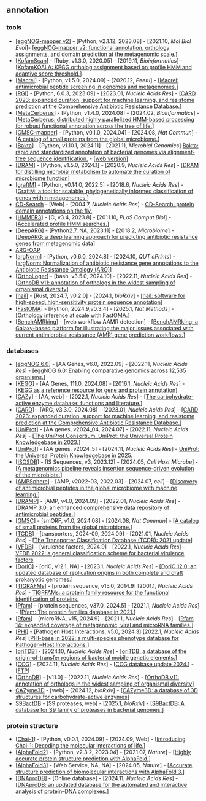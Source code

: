 ## annotation

### tools
- [[eggNOG-mapper v2](https://github.com/eggnogdb/eggnog-mapper)] - [Python, v2.1.12, 2023.08] - [2021.10, _Mol Biol Evol_]- [[eggNOG-mapper v2: functional annotation, orthology assignments, and domain prediction at the metagenomic scale.](https://doi.org/10.1093/molbev/msab293)]
- [[KofamScan](https://www.genome.jp/ftp/tools/kofam_scan/)] - [Ruby, v1.3.0, 2020.05] - [2019.11, _Bioinformatics_] - [[KofamKOALA: KEGG ortholog assignment based on profile HMM and adaptive score threshold.](https://doi.org/10.1093/bioinformatics/btz859)]
- [[Macrel](https://github.com/BigDataBiology/macrel)] - [Python, v1.5.0, 2024.09] - [2020.12, _PeerJ_] - [[Macrel: antimicrobial peptide screening in genomes and metagenomes.](https://doi.org/10.7717/peerj.10555)]
- [[RGI](https://github.com/arpcard/rgi)] - [Python, 6.0.3, 2023.09] - [2023.01, _Nucleic Acids Res_] - [[CARD 2023: expanded curation, support for machine learning, and resistome prediction at the Comprehensive Antibiotic Resistance Database.](https://doi.org/10.1093/nar/gkac920)]
- [[MetaCerberus](https://github.com/raw-lab/metacerberus)] - [Python, v1.4.0, 2024.08] - [2024.02, _Bioinformatics_] - [[MetaCerberus: distributed highly parallelized HMM-based processing for robust functional annotation across the tree of life.](https://doi.org/10.1093/bioinformatics/btae119)]
- [[GMSC-mapper](https://github.com/BigDataBiology/GMSC-mapper)] - [Python, v0.1.0, 2024.04] - [2024.08, _Nat Commun_] - [[A catalog of small proteins from the global microbiome.](https://doi.org/10.1038/s41467-024-51894-6)]
- [[Bakta](https://github.com/oschwengers/bakta)] - [Python, v1.10.1, 2024.11] - [2021.11, _Microbial Genomics_] [Bakta: rapid and standardized annotation of bacterial genomes via alignment-free sequence identification.](https://doi.org/10.1099/mgen.0.000685) - [[web version](https://bakta.computational.bio)]
- [[DRAM](https://github.com/WrightonLabCSU/DRAM)] - [Python, v1.5.0, 2024.1] - [2020.9, _Nucleic Acids Res_] - [[DRAM for distilling microbial metabolism to automate the curation of microbiome function](https://doi.org/10.1093/nar/gkaa621)]
- [[graftM](https://github.com/geronimp/graftM)] - [Python, v0.14.0, 2022.5] - [2018.6, _Nucleic Acids Res_] - [[GraftM: a tool for scalable, phylogenetically informed classification of genes within metagenomes.](https://doi.org/10.1093/nar/gky174)]
- [CD-Search](http://www.ncbi.nlm.nih.gov/Structure/cdd/wrpsb.cgi) - [Web] - [2004.7, _Nucleic Acids Res_] - [CD-Search: protein domain annotations on the fly.](https://doi.org/10.1093/nar/gkh454)
- [[HMMER3](https://github.com/EddyRivasLab/hmmer)] - [C, v3.4, 2023.8] - [2011.10, _PLoS Comput Biol_] - [[Accelerated profile HMM searches.](https://doi.org/10.1371/journal.pcbi.1002195)]
- [[DeepARG](https://github.com/gaarangoa/deeparg)] - [Python2.7, NA, 2023.11] - [2018.2, _Microbiome_] - [[DeepARG: a deep learning approach for predicting antibiotic resistance genes from metagenomic data](https://doi.org/10.1186/s40168-018-0401-z)]
- [ARG-OAP](https://galaxyproject.org/use/args-oap/)
- [[argNorm](https://github.com/BigDataBiology/argNorm)] - [Python, v0.6.0, 2024.8] - [2024.10, _QUT ePrints_] - [[argNorm: Normalization of antibiotic resistance gene annotations to the Antibiotic Resistance Ontology (ARO)](https://eprints.qut.edu.au/252448/)]
- [[OrthoLoger](https://orthologer.ezlab.org)] - [bash, v3.5.0, 2024.10] - [2022.11, _Nucleic Acids Res_] - [[OrthoDB v11: annotation of orthologs in the widest sampling of organismal diversity](https://doi.org/10.1093/nar/gkac998)]
- [[nail](https://github.com/TravisWheelerLab/nail)] - [Rust, 2024.7, v0.2.0] - [2024.1, _bioRxiv_] - [[nail: software for high-speed, high-sensitivity protein sequence annotation](https://doi.org/10.1101/2024.01.27.577580)]
- [[FastOMA](https://github.com/DessimozLab/FastOMA/)] - [Python, 2024.9,v0.3.4] - [2025.1, _Nat Methods_] - [[Orthology inference at scale with FastOMA.](https://doi.org/10.1038/s41592-024-02552-8)]
- [[BenchAMRking](https://erasmusmc-bioinformatics.github.io/benchAMRking/)] - [web workflow AAMR detection] - [[BenchAMRking: a Galaxy-based platform for illustrating the major issues associated with current antimicrobial resistance (AMR) gene prediction workflows.](https://bmcgenomics.biomedcentral.com/articles/10.1186/s12864-024-11158-5)]

### databases
- [[eggNOG 6.0](http://eggnog6.embl.de/)] - [AA Genes, v6.0, 2022.09] - [2022.11, _Nucleic Acids Res_] - [[eggNOG 6.0: Enabling comparative genomics across 12,535 organisms.](https://doi.org/10.1093/nar/gkac1022)]
- [[KEGG](https://www.genome.jp/kegg/)] - [AA Genes, 111.0, 2024.08] - [2016.1, _Nucleic Acids Res_] - [[KEGG as a reference resource for gene and protein annotation](https://doi.org/10.1093/nar/gkv1070)]
- [[CAZy](http://www.cazy.org)] - [AA, web] - [2022.1, _Nucleic Acids Res_] - [[The carbohydrate-active enzyme database: functions and literature.](https://doi.org/10.1093/nar/gkab1045)]
- [[CARD](https://card.mcmaster.ca)] - [ARG, v3.3.0, 2024.08] - [2023.01, _Nucleic Acids Res_] - [[CARD 2023: expanded curation, support for machine learning, and resistome prediction at the Comprehensive Antibiotic Resistance Database.](https://doi.org/10.1093/nar/gkac920)]
- [[UniProt](https://www.uniprot.org)] - [AA genes, v2024_04, 2024.07] - [2022.11, _Nucleic Acids Res_] - [[The UniProt Consortium. UniProt: the Universal Protein Knowledgebase in 2023.](https://doi.org/10.1093/nar/gkac1052)]
- [[UniProt](https://www.uniprot.org/)] - [AA genes, v2024_5] - [2024.11, _Nucleic Acids Res_] - [UniProt: the Universal Protein Knowledgebase in 2025.](https://doi.org/10.1093/nar/gkae1010)
- [[ISOSDB](https://github.com/joshuakirsch/pseudoR)] - [IS Sequences, v3, 2023.12] - [2024.05, _Cell Host Microbe_] - [[A metagenomics pipeline reveals insertion sequence-driven evolution of the microbiota.](https://doi.org/10.1016/j.chom.2024.03.005)]
- [[AMPSphere](https://ampsphere.big-data-biology.org/home)] - [AMP, v2022-03, 2022.03] - [2024.07, _cell_] - [[Discovery of antimicrobial peptides in the global microbiome with machine learning.](https://doi.org/10.1016/j.cell.2024.05.013)]
- [[DRAMP](http://dramp.cpu-bioinfor.org)] - [AMP, v4.0, 2024.09] - [2022.01, _Nucleic Acids Res_] - [[DRAMP 3.0: an enhanced comprehensive data repository of antimicrobial peptides.](https://doi.org/10.1093/nar/gkab651)]
- [[GMSC](https://gmsc.big-data-biology.org)] - [smORF, v1.0, 2024.08] - [2024.08, _Nat Commun_] - [[A catalog of small proteins from the global microbiome.](https://doi.org/10.1038/s41467-024-51894-6)]
- [[TCDB](https://www.tcdb.org)] - [transporters, 2024-09, 2024.09] - [2021.01, _Nucleic Acids Res_] - [[The Transporter Classification Database (TCDB): 2021 update](https://doi.org/10.1093/nar/gkaa1004)]
- [[VFDB](http://www.mgc.ac.cn/VFs/main.htm)] - [virulence factors, 2024.9] - [2022.1, _Nucleic Acids Res_] - [VFDB 2022: a general classification scheme for bacterial virulence factors](https://doi.org/10.1093/nar/gkab1107)
- [[DoriC](https://tubic.org/doric/home)] - [oriC, v12.1, NA] - [2023.1, _Nucleic Acids Res_] - [[DoriC 12.0: an updated database of replication origins in both complete and draft prokaryotic genomes.](https://doi.org/10.1093/nar/gkac964)]
- [[TIGRAFMs](http://tigrfams.jcvi.org/cgi-bin/index.cgi)] - [protein sequence, v15.0, 2014.9] [2001.1, _Nucleic Acids Res_] - [TIGRFAMs: a protein family resource for the functional identification of proteins.](https://doi.org/10.1093/nar/29.1.41)
- [[Pfam](https://www.ebi.ac.uk/interpro/download/Pfam/)] - [protein sequences, v37.0, 2024.5] - [2021.1, _Nucleic Acids Res_] - [[Pfam: The protein families database in 2021.](https://doi.org/10.1093/nar/gkaa913)]
- [[Rfam](https://rfam.org)] - [microRNA, v15, 2024.9] - [2021.1, _Nucleic Acids Res_] - [[Rfam 14: expanded coverage of metagenomic, viral and microRNA families.](https://doi.org/10.1093/nar/gkaa1047)]
- [[PHI](https://phi5.phi-base.org)] - [Pathogen Host Interactions, v5.0, 2024.3] [2022.1, _Nucleic Acids Res_] [[PHI-base in 2022: a multi-species phenotype database for Pathogen–Host Interactions.](https://doi.org/10.1093/nar/gkab1037)]
- [[oriTDB](https://bioinfo-mml.sjtu.edu.cn/oriTDB2/)] - [2024.10, _Nucleic Acids Res_] - [[oriTDB: a database of the origin-of-transfer regions of bacterial mobile genetic elements.](https://doi.org/10.1093/nar/gkae869)]
- [[COG](https://www.ncbi.nlm.nih.gov/research/COG)] - [2024.11, _Nucleic Acids Res_] - [[COG database update 2024.](https://doi.org/10.1093/nar/gkae983)] - [[FTP](https://ftp.ncbi.nlm.nih.gov/pub/COG/)]
- [[OrthoDB](https://www.orthodb.org)] - [v11.0] - [2022.11, _Nucleic Acids Res_] - [[OrthoDB v11: annotation of orthologs in the widest sampling of organismal diversity](https://doi.org/10.1093/nar/gkac998)]
- [CAZyme3D](https://pro.unl.edu/CAZyme3D/) - [web] - [2024.12, _bioRxiv_] - [[CAZyme3D: a database of 3D structures for carbohydrate-active enzymes](https://doi.org/10.1101/2024.12.27.630555)]
- [S9BactDB](http://caps.ncbs.res.in/S9BactDB) - [S9 proteases, web] - [2025.1, _bioRxiv_] - [[S9BactDB: A database for S9 family of proteases in bacterial genomes.](https://doi.org/10.1101/2025.01.01.631042)]

### protein structure
- [[Chai-1](https://github.com/chaidiscovery/chai-lab)] - [Python, v0.0.1, 2024.09] - [2024.09, Web] - [[Introducing Chai-1: Decoding the molecular interactions of life.](https://www.chaidiscovery.com/blog/introducing-chai-1)]
- [[AlphaFold2](https://github.com/google-deepmind/alphafold)] - [Python, v2.3.2, 2023.04] - [2021.07, _Nature_] - [[Highly accurate protein structure prediction with AlphaFold.](https://doi.org/10.1038/s41586-021-03819-2)]
- [[AlphaFold3](https://www.alphafoldserver.com/)] - [Web Service, NA, NA] - [2024.05, _Nature_] - [[Accurate structure prediction of biomolecular interactions with AlphaFold 3.](https://doi.org/10.1038/s41586-024-07487-w)]
- [[DNAproDB](https://dnaprodb.usc.edu/)] - [Online database] - [2024.11, _Nucleic Acids Res_] - [[DNAproDB: an updated database for the automated and interactive analysis of protein–DNA complexes.](https://doi.org/10.1093/nar/gkae970)]
